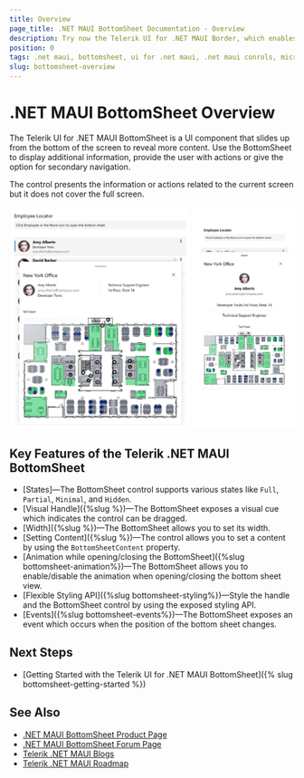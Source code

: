 ```yaml
---
title: Overview
page_title: .NET MAUI BottomSheet Documentation - Overview
description: Try now the Telerik UI for .NET MAUI Border, which enables you to control the look and feel of the border that wraps around your MAUI views.
position: 0
tags: .net maui, bottomsheet, ui for .net maui, .net maui conrols, microsoft .net maui
slug: bottomsheet-overview
---
```


# .NET MAUI BottomSheet Overview

The Telerik UI for .NET MAUI BottomSheet is a UI component that slides up from the bottom of the screen to reveal more content. Use the BottomSheet to display additional information, provide the user with actions or give the option for secondary navigation. 

The control presents the information or actions related to the current screen but it does not cover the full screen.

![.NET MAUI BottomSheet Overview](images/bottomsheet-overview.png "BottomSheet Overview")

## Key Features of the Telerik .NET MAUI BottomSheet

* [States]&mdash;The BottomSheet control supports various states like `Full`, `Partial`, `Minimal`, and `Hidden`.
* [Visual Handle]({%slug %})&mdash;The BottomSheet exposes a visual cue which indicates the control can be dragged.
* [Width]({%slug %})&mdash;The BottomSheet allows you to set its width.
* [Setting Content]({%slug %})&mdash;The control allows you to set a content by using the `BottomSheetContent` property.
* [Animation while opening/closing the BottomSheet]({%slug bottomsheet-animation%})&mdash;The BottomSheet allows you to enable/disable the animation when opening/closing the bottom sheet view.
* [Flexible Styling API]({%slug bottomsheet-styling%})&mdash;Style the handle and the BottomSheet control by using the exposed styling API.
* [Events]({%slug bottomsheet-events%})&mdash;The BottomSheet exposes an event which occurs when the position of the bottom sheet changes. 

## Next Steps

- [Getting Started with the Telerik UI for .NET MAUI BottomSheet]({% slug bottomsheet-getting-started %})

## See Also

- [.NET MAUI BottomSheet Product Page](https://www.telerik.com/maui-ui/bottomsheet)
- [.NET MAUI BottomSheet Forum Page](https://www.telerik.com/forums/maui?tagId=1763)
- [Telerik .NET MAUI Blogs](https://www.telerik.com/blogs/mobile-net-maui)
- [Telerik .NET MAUI Roadmap](https://www.telerik.com/support/whats-new/maui-ui/roadmap)
